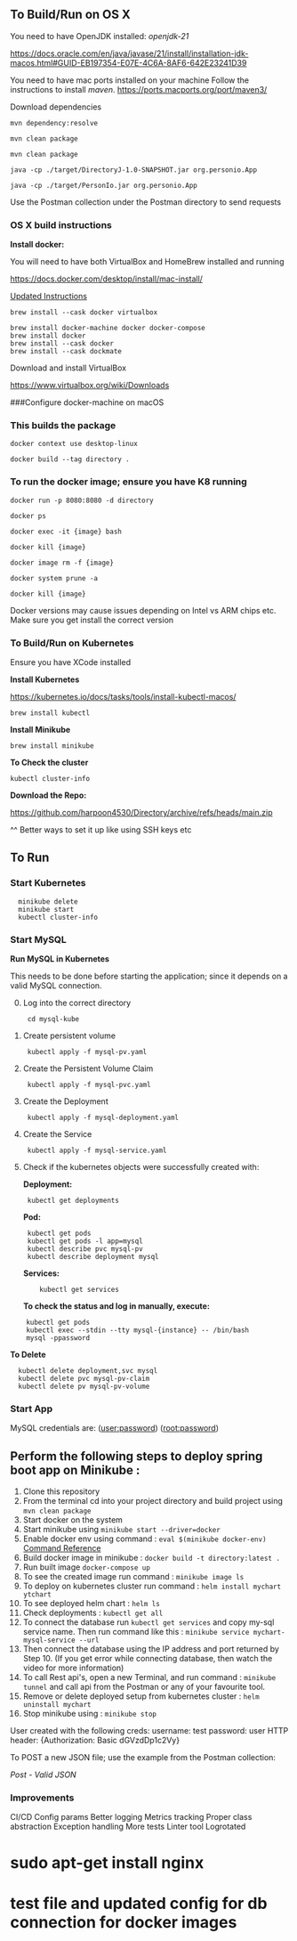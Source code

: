 


## To Build/Run on OS X
You need to have OpenJDK installed: _openjdk-21_

https://docs.oracle.com/en/java/javase/21/install/installation-jdk-macos.html#GUID-EB197354-E07E-4C6A-8AF6-642E23241D39

You need to have mac ports installed on your machine
Follow the instructions to install _maven_.
https://ports.macports.org/port/maven3/

Download dependencies

    mvn dependency:resolve

    mvn clean package

    mvn clean package

    java -cp ./target/DirectoryJ-1.0-SNAPSHOT.jar org.personio.App

    java -cp ./target/PersonIo.jar org.personio.App

Use the Postman collection under the Postman directory to send requests



### OS X build instructions
**Install docker:**

You will need to have both VirtualBox and HomeBrew installed and running


https://docs.docker.com/desktop/install/mac-install/

[Updated Instructions
](https://desktop.docker.com/mac/main/amd64/122432/Docker.dmg?_gl=1*1djsy22*_ga*MjAyNzUwMzM5NC4xNjk5ODM5MTIx*_ga_XJWPQMJYHQ*MTY5OTgzOTEyMC4xLjEuMTY5OTg0MTcyNC41Ny4wLjA.
)

    brew install --cask docker virtualbox

    brew install docker-machine docker docker-compose
    brew install docker
    brew install --cask docker
    brew install --cask dockmate


Download and install VirtualBox

https://www.virtualbox.org/wiki/Downloads


###Configure docker-machine on macOS

[comment]: <> (Create a default machine &#40;if you don't have one, see: docker-machine ls&#41;:)

[comment]: <> (_docker-machine create --driver virtualbox default_)

[comment]: <> (Then set-up the environment for the Docker client:)

[comment]: <> (_eval "$&#40;docker-machine env default&#41;"_)

[comment]: <> (Go to VirtualBox and start the *deamon*)

[comment]: <> (Then double-check by listing containers:)

[comment]: <> (_docker ps_)



### This builds the package

    docker context use desktop-linux

    docker build --tag directory .

### To run the docker image; ensure you have K8 running

    docker run -p 8080:8080 -d directory

    docker ps

    docker exec -it {image} bash

    docker kill {image}

    docker image rm -f {image}

    docker system prune -a

    docker kill {image}

Docker versions may cause issues depending on Intel vs ARM chips etc.
Make sure you get install the correct version

### To Build/Run on Kubernetes

Ensure you have XCode installed

**Install Kubernetes**

https://kubernetes.io/docs/tasks/tools/install-kubectl-macos/

    brew install kubectl

**Install Minikube**

    brew install minikube

**To Check the cluster**
    
    kubectl cluster-info



**Download the Repo:**

https://github.com/harpoon4530/Directory/archive/refs/heads/main.zip

^^ Better ways to set it up like using SSH keys etc


## To Run

### Start Kubernetes
      minikube delete
      minikube start
      kubectl cluster-info

[comment]: <> (      minikube start --driver=docker)

[comment]: <> (Kubernetes control plane is running at https://192.168.64.2:8443)

[comment]: <> (CoreDNS is running at https://192.168.64.2:8443/api/v1/namespaces/kube-system/services/kube-dns:dns/proxy)



### Start MySQL


**Run MySQL in Kubernetes**

This needs to be done before starting the application; since it depends on a valid MySQL connection.

0. Log into the correct directory
    
        cd mysql-kube
   
1. Create persistent volume
   
        kubectl apply -f mysql-pv.yaml
   
2. Create the Persistent Volume Claim

        kubectl apply -f mysql-pvc.yaml

3. Create the Deployment

        kubectl apply -f mysql-deployment.yaml

4. Create the Service
   
        kubectl apply -f mysql-service.yaml


5. Check if the kubernetes objects were successfully created with:
    
    **Deployment:**

        kubectl get deployments

    **Pod:**
   
        kubectl get pods
        kubectl get pods -l app=mysql 
        kubectl describe pvc mysql-pv
        kubectl describe deployment mysql

   **Services:**
        
           kubectl get services

   **To check the status and log in manually, execute:**

[//]: # (     docker run -d --name mysql-container -e MYSQL_ROOT_PASSWORD=root -p 3306:3306 mysql:latest)
[//]: # (     kubectl run -it --rm --image=mysql:latest --restart=Never mysql-client -- mysql -h mysql --password="password")

[//]: # (     kubectl run -it --rm --image=mysql:latest --restart=Never mysql-client -- mysql -h mysql --password="password")

        kubectl get pods
        kubectl exec --stdin --tty mysql-{instance} -- /bin/bash
        mysql -ppassword

   **To Delete**

      kubectl delete deployment,svc mysql
      kubectl delete pvc mysql-pv-claim
      kubectl delete pv mysql-pv-volume

### Start App

MySQL credentials are: (<user:password>)    (<root:password>) 


## Perform the following steps to deploy spring boot app on Minikube :

1. Clone this repository
2. From the terminal cd into your project directory and build project using ``` mvn clean package ```
3. Start docker on the system
4. Start minikube using ``` minikube start --driver=docker ```
5. Enable docker env using command :  ``` eval $(minikube docker-env)  ```  [Command Reference](https://minikube.sigs.k8s.io/docs/commands/docker-env/)
6. Build docker image in minikube : ``` docker build -t directory:latest . ```
7. Run built image ``` docker-compose up ```
7. To see the created image run command : ``` minikube image ls ```
8. To deploy on kubernetes cluster run command : ``` helm install mychart ytchart ```
9. To see deployed helm chart : ``` helm ls ```
10. Check deployments : ``` kubectl get all ```
11. To connect the database run ``` kubectl get services ``` and copy my-sql service name. Then run command like this : ``` minikube service mychart-mysql-service --url ```
12. Then connect the database using the IP address and port returned by Step 10.  (If you get error while connecting database, then watch the video for more information)
13. To call Rest api's, open a new Terminal, and run command : ``` minikube tunnel ``` and call api from the Postman or any of your favourite tool.
14. Remove or delete deployed setup from kubernetes cluster : ``` helm uninstall mychart ```
15. Stop minikube using : ``` minikube stop ```






User created with the following creds:
username: test
password: user
HTTP header: {Authorization: Basic dGVzdDp1c2Vy}

To POST a new JSON file; use the example from the Postman collection:

*Post - Valid JSON*


### Improvements
CI/CD
Config params
Better logging
Metrics tracking
Proper class abstraction
Exception handling
More tests
Linter tool
Logrotated



# sudo apt-get install nginx
# test file and updated config for db connection for docker images
